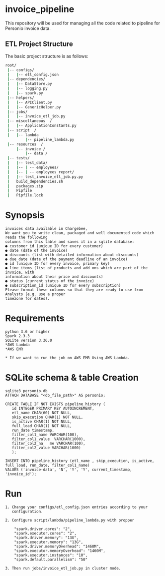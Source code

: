 # invoice_pipeline

This repository will be used for managing all the code related to pipeline for Personio invoice data.

## ETL Project Structure

The basic project structure is as follows:

```bash
root/
 |-- configs/
 |   |-- etl_config.json
 |-- dependencies/
 |   |-- DataStore.py
 |   |-- logging.py
 |   |-- spark.py
 |-- helpers/
 |   |-- APIClient.py
 |   |-- GenericHelper.py
 |-- jobs/
 |   |-- invoice_etl_job.py
 |-- miscellaneous  /
 |   |-- ApplicationConstants.py
 |-- script  /
 |   |-- lambda
         |-- pipeline_lambda.py
 |-- resources  /
     |-- invoice /
         |-- data /
 |-- tests/
 |   |-- test_data/
 |   |-- | -- employees/
 |   |-- | -- employees_report/
 |   |-- test_invoice_etl_job.py.py
 |   build_dependencies.sh
 |   packages.zip
 |   Pipfile
 |   Pipfile.lock
```

# Synopsis

    invoices data available in Chargebee, 
    We want you to write clean, packaged and well documented code which reads the following
    columns from this table and saves it in a sqlite database:
    ● customer_id (unique ID for every customer)
    ● date (date of the invoice)
    ● discounts (list with detailed information about discounts)
    ● due_date (date of the payment deadline of an invoice)
    ● id (unique ID for every invoice, primary key)
    ● line_items (list of products and add ons which are part of the invoice, with
    information about their price and discounts)
    ● status (current status of the invoice)
    ● subscription_id (unique ID for every subscription)
    Please format these columns so that they are ready to use from Analysts (e.g. use a proper
    timezone for dates).



# Requirements

    python 3.6 or higher
    Spark 2.3.3
    SQLite version 3.36.0
    *AWS Lambda
    *AWS EMR

    * If we want to run the job on AWS EMR Using AWS Lambda.
    
# SQLite schema & table Creation

    sqlite3 personio.db
    ATTACH DATABASE "<db_file_path>" AS personio;
    
    CREATE TABLE IF NOT EXISTS pipeline_history (
       id INTEGER PRIMARY KEY AUTOINCREMENT,
       etl_name CHAR(60) NOT NULL,
       skip_execution CHAR(1) NOT NULL,
       is_active CHAR(1) NOT NULL,
       full_load CHAR(1) NOT NULL,
       run_date timestamp,
       filter_col1_name VARCHAR(100),
       filter_col1_value  VARCHAR(1000),
       filter_col2_na   me VARCHAR(100),
       filter_col2_value VARCHAR(1000)
       );

    INSERT INTO pipeline_history (etl_name , skip_execution, is_active, full_load, run_date, filter_col1_name)
    VALUES ('invoice-data', 'N', 'Y', 'Y', current_timestamp, 'invoice_id');
   
# Run
    
    1. Change your configs/etl_config.json entries according to your 
       configuration.
    
    2. Configure script/lambda/pipeline_lambda.py with propper
        
        "spark.driver.cores": "2",
        "spark.executor.cores": "2",
        "spark.driver.memory": "13G",
        "spark.executor.memory": "13G",
        "spark.driver.memoryOverhead": "1460M",
        "spark.executor.memoryOverhead": "1460M",
        "spark.executor.instances": "10",
        "spark.default.parallelism": "50"
        
    3. Then run jobs/invoice_etl_job.py in cluster mode.
